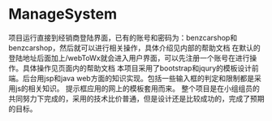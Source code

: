 # ManageSystem
项目运行直接到经销商登陆界面，已有的账号和密码为：benzcarshop和benzcarshop，然后就可以进行相关操作，具体介绍见内部的帮助文档
在默认的登陆地址后面加上/webToWx就会进入用户界面，可以先注册一个账号在进行操作。具体操作见页面内的帮助文档
本项目采用了bootstrap和jqury的模板设计前端。后台用jsp和java web方面的知识实现。包括一些输入框的判定和限制都是采用js的相关知识。
提示框应用的网上的模板套用而来。
 整个项目是在小组组员的共同努力下完成的，采用的技术比价普通，但是设计还是比较成功的，完成了预期的目标。
